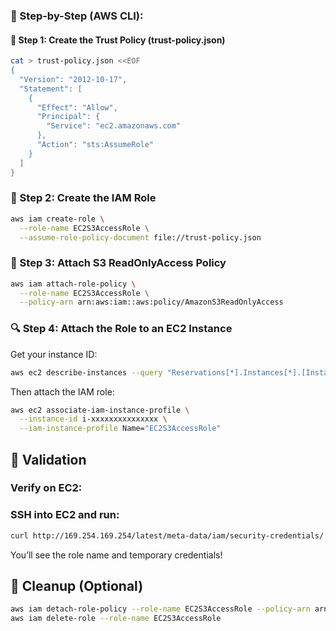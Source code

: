 ### 🔸 Step-by-Step (AWS CLI):

#### 📝 Step 1: Create the Trust Policy (trust-policy.json)
```bash
cat > trust-policy.json <<EOF
{
  "Version": "2012-10-17",
  "Statement": [
    {
      "Effect": "Allow",
      "Principal": {
        "Service": "ec2.amazonaws.com"
      },
      "Action": "sts:AssumeRole"
    }
  ]
}
```

### 📝 Step 2: Create the IAM Role
```bash
aws iam create-role \
  --role-name EC2S3AccessRole \
  --assume-role-policy-document file://trust-policy.json
```

### 📝 Step 3: Attach S3 ReadOnlyAccess Policy
```bash
aws iam attach-role-policy \
  --role-name EC2S3AccessRole \
  --policy-arn arn:aws:iam::aws:policy/AmazonS3ReadOnlyAccess
```

### 🔍 Step 4: Attach the Role to an EC2 Instance
Get your instance ID:
```bash
aws ec2 describe-instances --query "Reservations[*].Instances[*].[InstanceId,State.Name]" --output table
```
Then attach the IAM role:
```bash
aws ec2 associate-iam-instance-profile \
  --instance-id i-xxxxxxxxxxxxxxx \
  --iam-instance-profile Name="EC2S3AccessRole"
```

## 🔐 Validation
### Verify on EC2:
### SSH into EC2 and run:
```bash
curl http://169.254.169.254/latest/meta-data/iam/security-credentials/
```
You’ll see the role name and temporary credentials!

## 🚨 Cleanup (Optional)
```bash
aws iam detach-role-policy --role-name EC2S3AccessRole --policy-arn arn:aws:iam::aws:policy/AmazonS3ReadOnlyAccess
aws iam delete-role --role-name EC2S3AccessRole
```
